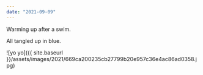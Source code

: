 ```yaml
---
date: "2021-09-09"
---
```


Warming up after a swim.

All tangled up in blue.

![yo yo]({{ site.baseurl }}/assets/images/2021/669ca200235cb27799b20e957c36e4ac86ad0358.jpg)
